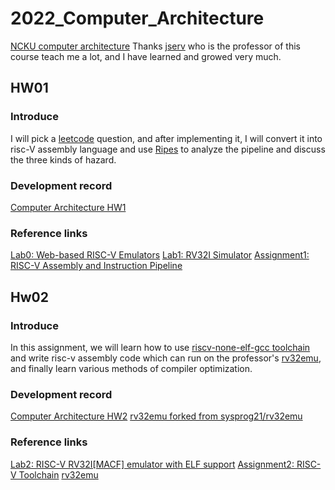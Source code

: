 # 2022_Computer_Architecture
[NCKU computer architecture](http://wiki.csie.ncku.edu.tw/arch/schedule)
Thanks [jserv](https://github.com/jserv) who is the professor of this course teach me a lot, and I have learned and growed very much.

## HW01

### Introduce

I will pick a [leetcode](https://leetcode.com/problems/three-consecutive-odds/) question, and after implementing it, I will convert it into risc-V assembly language and use [Ripes](https://github.com/mortbopet/Ripes) to analyze the pipeline and discuss the three kinds of hazard.

### Development record

[Computer Architecture HW1](https://hackmd.io/@wanghanchi/BkM-53UWi)

### Reference links

[Lab0: Web-based RISC-V Emulators](https://hackmd.io/@sysprog/SJ7ht_MuS)
[Lab1: RV32I Simulator](https://hackmd.io/@sysprog/H1TpVYMdB)
[Assignment1: RISC-V Assembly and Instruction Pipeline](https://hackmd.io/@sysprog/2022-arch-homework1)

## Hw02

### Introduce

In this assignment, we will learn how to use [riscv-none-elf-gcc toolchain](https://xpack.github.io/riscv-none-elf-gcc/) and write risc-v assembly code which can run on the professor's [rv32emu](https://github.com/sysprog21/rv32emu), and finally learn various methods of compiler optimization.

### Development record

[Computer Architecture HW2](https://hackmd.io/@wanghanchi/S1q0aBHQj)
[rv32emu forked from sysprog21/rv32emu](https://github.com/WangHanChi/rv32emu)

### Reference links

[Lab2: RISC-V RV32I[MACF] emulator with ELF support](https://hackmd.io/@sysprog/SJAR5XMmi)
[Assignment2: RISC-V Toolchain](https://hackmd.io/@sysprog/2022-arch-homework2)
[rv32emu](https://github.com/sysprog21/rv32emu)